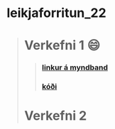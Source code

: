 # **leikjaforritun_22**

># Verkefni 1 :smile:
>>### [linkur á myndband](https://www.youtube.com/watch?v=obdrjt8L__8&ab_channel=JimmyVegas)
>>### [kóði](Leikur_2_skriftur)
># Verkefni 2
>
>
<!-- >![#Konni svali](Images/konni2.jpg "konni kúl")
<img src="Images/konni.jpg" alt="konni kaldi" style="height: 30px; width:30px;"/>

